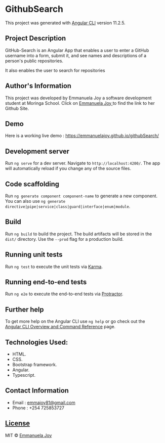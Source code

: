 # GithubSearch

This project was generated with [Angular CLI](https://github.com/angular/angular-cli) version 11.2.5.

## Project Description

<p>GitHub-Search is an Angular App that enables a user to enter a GitHub username into a form, submit it, and see names and descriptions of a person's public repositories.</p>

<p>It also enables the user to search for repositories</p>

## Author's Information

This project was developed by Emmanuela Joy a software development student at Moringa School.
Click on [Emmanuela Joy ](https://github.com/EmmanuelaJoy) to find the link to her Github Site.

## Demo

Here is a working live demo : https://emmanuelajoy.github.io/githubSearch/

## Development server

Run `ng serve` for a dev server. Navigate to `http://localhost:4200/`. The app will automatically reload if you change any of the source files.

## Code scaffolding

Run `ng generate component component-name` to generate a new component. You can also use `ng generate directive|pipe|service|class|guard|interface|enum|module`.

## Build

Run `ng build` to build the project. The build artifacts will be stored in the `dist/` directory. Use the `--prod` flag for a production build.

## Running unit tests

Run `ng test` to execute the unit tests via [Karma](https://karma-runner.github.io).

## Running end-to-end tests

Run `ng e2e` to execute the end-to-end tests via [Protractor](http://www.protractortest.org/).

## Further help

To get more help on the Angular CLI use `ng help` or go check out the [Angular CLI Overview and Command Reference](https://angular.io/cli) page.

## Technologies Used:

- HTML.
- CSS.
- Bootstrap framework.
- Angular.
- Typescript.

## Contact Information

- Email : emmajoy81@gmail.com
- Phone : +254 725853727

## [License](https://github.com/EmmanuelaJoy/githubSearch/blob/main/LICENSE)

MIT © [Emmanuela Joy ](https://github.com/EmmanuelaJoy)
